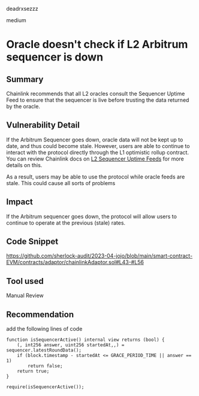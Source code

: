 deadrxsezzz

medium

# Oracle doesn't check if L2 Arbitrum sequencer is down

## Summary
Chainlink recommends that all L2 oracles consult the Sequencer Uptime Feed to ensure that the sequencer is live before trusting the data returned by the oracle.

## Vulnerability Detail
If the Arbitrum Sequencer goes down, oracle data will not be kept up to date, and thus could become stale. However, users are able to continue to interact with the protocol directly through the L1 optimistic rollup contract. You can review Chainlink docs on [L2 Sequencer Uptime Feeds](https://docs.chain.link/docs/data-feeds/l2-sequencer-feeds/) for more details on this.

As a result, users may be able to use the protocol while oracle feeds are stale. This could cause all sorts of problems

## Impact
If the Arbitrum sequencer goes down, the protocol will allow users to continue to operate at the previous (stale) rates.

## Code Snippet
https://github.com/sherlock-audit/2023-04-jojo/blob/main/smart-contract-EVM/contracts/adaptor/chainlinkAdaptor.sol#L43-#L56

## Tool used

Manual Review

## Recommendation
add the following lines of code
```solidity
function isSequencerActive() internal view returns (bool) {
    (, int256 answer, uint256 startedAt,,) = sequencer.latestRoundData();
    if (block.timestamp - startedAt <= GRACE_PERIOD_TIME || answer == 1)
        return false;
    return true;
}
```
```solidity
require(isSequencerActive());
```
